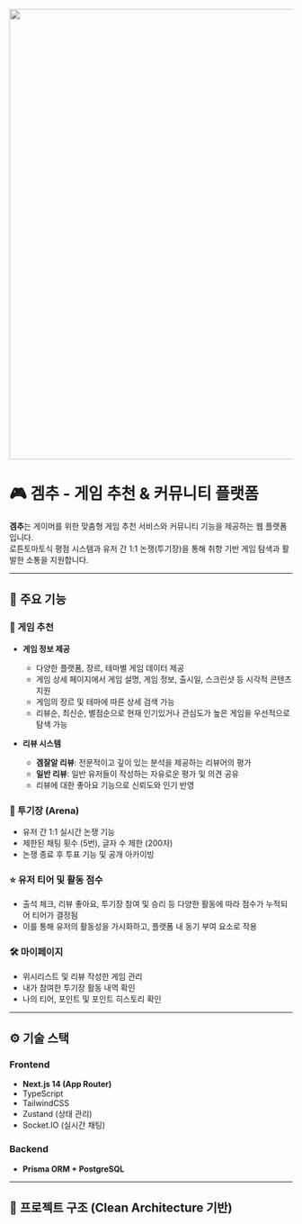 <p align="center">
  <img src="https://github.com/user-attachments/assets/d59aeec8-c8db-4640-ab5d-b0d1047fb80d" width="800"/>
</p>

# 🎮 겜추 - 게임 추천 & 커뮤니티 플랫폼

**겜추**는 게이머를 위한 맞춤형 게임 추천 서비스와 커뮤니티 기능을 제공하는 웹 플랫폼입니다.  
로튼토마토식 평점 시스템과 유저 간 1:1 논쟁(투기장)을 통해 취향 기반 게임 탐색과 활발한 소통을 지원합니다.

---

## 🧩 주요 기능

### 📌 게임 추천

-   **게임 정보 제공**

    -   다양한 플랫폼, 장르, 테마별 게임 데이터 제공
    -   게임 상세 페이지에서 게임 설명, 게임 정보, 출시일, 스크린샷 등 시각적 콘텐츠 지원
    -   게임의 장르 및 테마에 따른 상세 검색 가능
    -   리뷰순, 최신순, 별점순으로 현재 인기있거나 관심도가 높은 게임을 우선적으로 탐색 가능

-   **리뷰 시스템**
    -   **겜잘알 리뷰**: 전문적이고 깊이 있는 분석을 제공하는 리뷰어의 평가
    -   **일반 리뷰**: 일반 유저들이 작성하는 자유로운 평가 및 의견 공유
    -   리뷰에 대한 좋아요 기능으로 신뢰도와 인기 반영

### 🧠 투기장 (Arena)

-   유저 간 1:1 실시간 논쟁 기능
-   제한된 채팅 횟수 (5번), 글자 수 제한 (200자)
-   논쟁 종료 후 투표 기능 및 공개 아카이빙

### ⭐ 유저 티어 및 활동 점수

-   출석 체크, 리뷰 좋아요, 투기장 참여 및 승리 등 다양한 활동에 따라 점수가 누적되어 티어가 결정됨
-   이를 통해 유저의 활동성을 가시화하고, 플랫폼 내 동기 부여 요소로 작용

### 🛠️ 마이페이지

-   위시리스트 및 리뷰 작성한 게임 관리
-   내가 참여한 투기장 활동 내역 확인
-   나의 티어, 포인트 및 포인트 히스토리 확인

---

## ⚙️ 기술 스택

### Frontend

-   **Next.js 14 (App Router)**
-   TypeScript
-   TailwindCSS
-   Zustand (상태 관리)
-   Socket.IO (실시간 채팅)

### Backend

-   **Prisma ORM + PostgreSQL**

---

## 🧱 프로젝트 구조 (Clean Architecture 기반)
